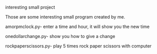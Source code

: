 interesting small project

Those are some interesting small program created by me.

amorpmclock.py- enter a time and hour, it will show you the new time

onedollarchange.py- show you how to give a change

rockpaperscissors.py- play 5 times rock paper scissors with computer

